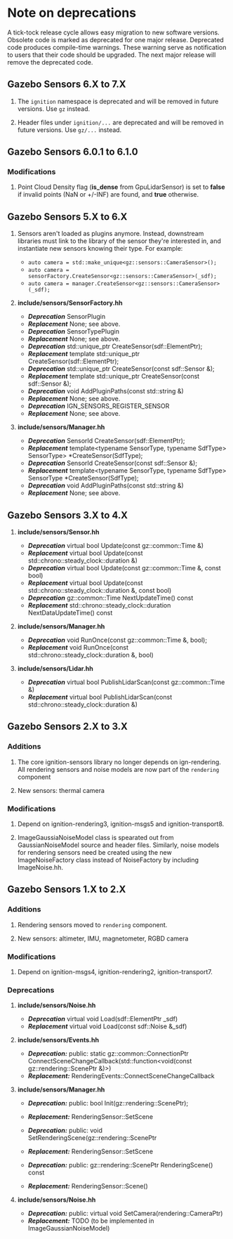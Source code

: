 # Note on deprecations
A tick-tock release cycle allows easy migration to new software versions.
Obsolete code is marked as deprecated for one major release.
Deprecated code produces compile-time warnings. These warning serve as
notification to users that their code should be upgraded. The next major
release will remove the deprecated code.

## Gazebo Sensors 6.X to 7.X

1. The `ignition` namespace is deprecated and will be removed in future versions.  Use `gz` instead.

1. Header files under `ignition/...` are deprecated and will be removed in future versions.
  Use `gz/...` instead.

## Gazebo Sensors 6.0.1 to 6.1.0

### Modifications

1. Point Cloud Density flag (**is_dense** from GpuLidarSensor) is set to **false**
   if invalid points (NaN or +/-INF) are found, and **true** otherwise.


## Gazebo Sensors 5.X to 6.X

1. Sensors aren't loaded as plugins anymore. Instead, downstream libraries must
   link to the library of the sensor they're interested in, and instantiate
   new sensors knowing their type. For example:

    * `auto camera = std::make_unique<gz::sensors::CameraSensor>();`
    * `auto camera = sensorFactory.CreateSensor<gz::sensors::CameraSensor>(_sdf);`
    * `auto camera = manager.CreateSensor<gz::sensors::CameraSensor>(_sdf);`

1. **include/sensors/SensorFactory.hh**
   + ***Deprecation*** SensorPlugin
   + ***Replacement*** None; see above.
   + ***Deprecation*** SensorTypePlugin
   + ***Replacement*** None; see above.
   + ***Deprecation*** std::unique_ptr<Sensor> CreateSensor(sdf::ElementPtr);
   + ***Replacement*** template<typename SensorType> std::unique_ptr<SensorType> CreateSensor(sdf::ElementPtr);
   + ***Deprecation*** std::unique_ptr<Sensor> CreateSensor(const sdf::Sensor &);
   + ***Replacement*** template<typename SensorType> std::unique_ptr<SensorType> CreateSensor(const sdf::Sensor &);
   + ***Deprecation*** void AddPluginPaths(const std::string &)
   + ***Replacement*** None; see above.
   + ***Deprecation*** IGN_SENSORS_REGISTER_SENSOR
   + ***Replacement*** None; see above.

1. **include/sensors/Manager.hh**
   + ***Deprecation*** SensorId CreateSensor(sdf::ElementPtr);
   + ***Replacement*** template<typename SensorType, typename SdfType> SensorType> \*CreateSensor(SdfType);
   + ***Deprecation*** SensorId CreateSensor(const sdf::Sensor &);
   + ***Replacement*** template<typename SensorType, typename SdfType> SensorType \*CreateSensor(SdfType);
   + ***Deprecation*** void AddPluginPaths(const std::string &)
   + ***Replacement*** None; see above.

## Gazebo Sensors 3.X to 4.X

1. **include/sensors/Sensor.hh**
   + ***Deprecation*** virtual bool Update(const gz::common::Time &)
   + ***Replacement*** virtual bool Update(const std::chrono::steady_clock::duration &)
   + ***Deprecation*** virtual bool Update(const gz::common::Time &, const bool)
   + ***Replacement*** virtual bool Update(const std::chrono::steady_clock::duration &, const bool)
   + ***Deprecation*** gz::common::Time NextUpdateTime() const
   + ***Replacement*** std::chrono::steady_clock::duration NextDataUpdateTime() const

1. **include/sensors/Manager.hh**
   + ***Deprecation*** void RunOnce(const gz::common::Time &, bool);
   + ***Replacement*** void RunOnce(const std::chrono::steady_clock::duration &, bool)

1. **include/sensors/Lidar.hh**
   + ***Deprecation*** virtual bool PublishLidarScan(const gz::common::Time &)
   + ***Replacement*** virtual bool PublishLidarScan(const std::chrono::steady_clock::duration &)

## Gazebo Sensors 2.X to 3.X

### Additions

1. The core ignition-sensors library no longer depends on ign-rendering. All
rendering sensors and noise models are now part of the `rendering` component

1. New sensors: thermal camera

### Modifications

1. Depend on ignition-rendering3, ignition-msgs5 and ignition-transport8.

1. ImageGaussiaNoiseModel class is spearated out from GaussianNoiseModel source
and header files. Similarly, noise models for rendering sensors need be created
using the new ImageNoiseFactory class instead of NoiseFactory by including
ImageNoise.hh.

## Gazebo Sensors 1.X to 2.X

### Additions

1. Rendering sensors moved to `rendering` component.

1. New sensors: altimeter, IMU, magnetometer, RGBD camera

### Modifications

1. Depend on ignition-msgs4, ignition-rendering2, ignition-transport7.

### Deprecations

1. **include/sensors/Noise.hh**
   + ***Deprecation*** virtual void Load(sdf::ElementPtr _sdf)
   + ***Replacement*** virtual void Load(const sdf::Noise &_sdf)

1. **include/sensors/Events.hh**
    + ***Deprecation:*** public: static gz::common::ConnectionPtr ConnectSceneChangeCallback(std::function<void(const gz::rendering::ScenePtr &)>)
    + ***Replacement:*** RenderingEvents::ConnectSceneChangeCallback

1. **include/sensors/Manager.hh**
    + ***Deprecation:*** public: bool Init(gz::rendering::ScenePtr);
    + ***Replacement:***  RenderingSensor::SetScene
    + ***Deprecation:*** public: void SetRenderingScene(gz::rendering::ScenePtr
    + ***Replacement:***  RenderingSensor::SetScene

    + ***Deprecation:*** public: gz::rendering::ScenePtr RenderingScene() const
    + ***Replacement:*** RenderingSensor::Scene()

1. **include/sensors/Noise.hh**
    + ***Deprecation:*** public: virtual void SetCamera(rendering::CameraPtr)
    + ***Replacement:***  TODO (to be implemented in ImageGaussianNoiseModel)
